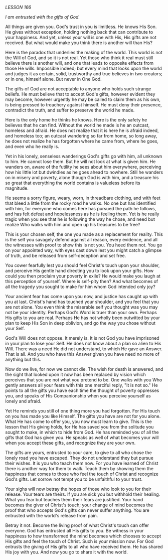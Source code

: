 *LESSON 166*

*I am entrusted with the gifts of God.*

All things are given you. God's trust in you is limitless. He knows His Son. He gives without exception, holding nothing back that can contribute to your happiness. And yet, unless your will is one with His, His gifts are not received. But what would make you think there is another will than His?

Here is the paradox that underlies the making of the world. This world is not the Will of God, and so it is not real. Yet those who think it real must still believe there is another will, and one that leads to opposite effects from those He wills. Impossible indeed; but every mind that looks upon the world and judges it as certain, solid, trustworthy and true believes in two creators; or in one, himself alone. But never in One God.

The gifts of God are not acceptable to anyone who holds such strange beliefs. He must believe that to accept God's gifts, however evident they may become, however urgently he may be called to claim them as his own, is being pressed to treachery against himself. He must deny their presence, contradict the truth, and suffer to preserve the world he made.

Here is the only home he thinks he knows. Here is the only safety he believes that he can find. Without the world he made is he an outcast, homeless and afraid. He does not realize that it is here he is afraid indeed, and homeless too; an outcast wandering so far from home, so long away, he does not realize he has forgotten where he came from, where he goes, and even who he really is.

Yet in his lonely, senseless wanderings God's gifts go with him, all unknown to him. He cannot lose them. But he will not look at what is given him. He wanders on, aware of the futility he sees about him everywhere, perceiving how his little lot but dwindles as he goes ahead to nowhere. Still he wanders on in misery and poverty, alone though God is with him, and a treasure his so great that everything the world contains is valueless before its magnitude.

He seems a sorry figure, weary, worn, in threadbare clothing, and with feet that bleed a little from the rocky road he walks. No one but has identified with him, for everyone who comes here has pursued the path he follows, and has felt defeat and hopelessness as he is feeling them. Yet is he really tragic when you see that he is following the way he chose, and need but realize Who walks with him and open up his treasures to be free?

This is your chosen self, the one you made as a replacement for reality. This is the self you savagely defend against all reason, every evidence, and all the witnesses with proof to show this is not you. You heed them not. You go on your appointed way, with eyes cast down lest you might catch a glimpse of truth, and be released from self-deception and set free.

You cower fearfully lest you should feel Christ's touch upon your shoulder, and perceive His gentle hand directing you to look upon your gifts. How could you then proclaim your poverty in exile? He would make you laugh at this perception of yourself. Where is self-pity then? And what becomes of all the tragedy you sought to make for him whom God intended only joy?

Your ancient fear has come upon you now, and justice has caught up with you at last. Christ's hand has touched your shoulder, and you feel that you are not alone. You even think the miserable self you thought was you may not be your identity. Perhaps God's Word is truer than your own. Perhaps His gifts to you are real. Perhaps He has not wholly been outwitted by your plan to keep His Son in deep oblivion, and go the way you chose without your Self.

God's Will does not oppose. It merely is. It is not God you have imprisoned in your plan to lose your Self. He does not know about a plan so alien to His Will. There was a need He did not understand, to which He gave an Answer. That is all. And you who have this Answer given you have need no more of anything but this.

Now do we live, for now we cannot die. The wish for death is answered, and the sight that looked upon it now has been replaced by vision which perceives that you are not what you pretend to be. One walks with you Who gently answers all your fears with this one merciful reply, "It is not so." He points to all the gifts you have each time the thought of poverty oppresses you, and speaks of His Companionship when you perceive yourself as lonely and afraid.

Yet He reminds you still of one thing more you had forgotten. For His touch on you has made you like Himself. The gifts you have are not for you alone. What He has come to offer you, you now must learn to give. This is the lesson that His giving holds, for He has saved you from the solitude you sought to make, in which to hide from God. He has reminded you of all the gifts that God has given you. He speaks as well of what becomes your will when you accept these gifts, and recognize they are your own.

The gifts are yours, entrusted to your care, to give to all who chose the lonely road you have escaped. They do not understand they but pursue their wishes. It is you who teach them now. For you have learned of Christ there is another way for them to walk. Teach them by showing them the happiness that comes to those who feel the touch of Christ and recognize God's gifts. Let sorrow not tempt you to be unfaithful to your trust.

Your sighs will now betray the hopes of those who look to you for their release. Your tears are theirs. If you are sick you but withhold their healing. What you fear but teaches them their fears are justified. Your hand becomes the giver of Christ's touch; your change of mind becomes the proof that who accepts God's gifts can never suffer anything. You are entrusted with the world's release from pain.

Betray it not. Become the living proof of what Christ's touch can offer everyone. God has entrusted all His gifts to you. Be witness in your happiness to how transformed the mind becomes which chooses to accept His gifts and feel the touch of Christ. Such is your mission now. For God entrusts the giving of His gifts to all who have received them. He has shared His joy with you. And now you go to share it with the world.